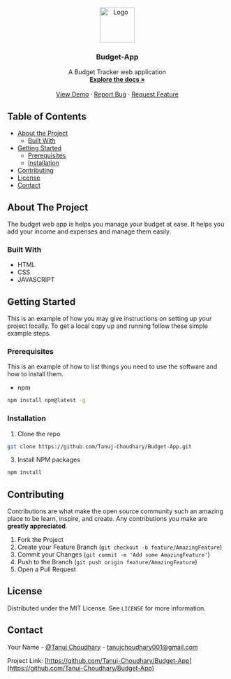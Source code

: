 
<!-- PROJECT LOGO -->
<br />
<p align="center">
  <a href="https://github.com/Tanuj-Choudhary/Budget-App">
    <img src="resources/images/logo.png" alt="Logo" width="80" height="80">
  </a>

  <h3 align="center">Budget-App</h3>

  <p align="center">
    A Budget Tracker web application
    <br />
    <a href="https://github.com/Tanuj-Choudhary/Budget-App"><strong>Explore the docs »</strong></a>
    <br />
    <br />
    <a href="https://github.com/Tanuj-Choudhary/Budget-App">View Demo</a>
    ·
    <a href="https://github.com/Tanuj-Choudhary/Budget-App/issues">Report Bug</a>
    ·
    <a href="https://github.com/Tanuj-Choudhary/Budget-App/issues">Request Feature</a>
  </p>
</p>



<!-- TABLE OF CONTENTS -->
## Table of Contents

* [About the Project](#about-the-project)
  * [Built With](#built-with)
* [Getting Started](#getting-started)
  * [Prerequisites](#prerequisites)
  * [Installation](#installation)
* [Contributing](#contributing)
* [License](#license)
* [Contact](#contact)



<!-- ABOUT THE PROJECT -->
## About The Project

The budget web app is helps you manage your budget at ease.
It helps you add your income and expenses and manage them easily.


### Built With
* HTML
* CSS
* JAVASCRIPT



<!-- GETTING STARTED -->
## Getting Started

This is an example of how you may give instructions on setting up your project locally.
To get a local copy up and running follow these simple example steps.

### Prerequisites

This is an example of how to list things you need to use the software and how to install them.
* npm
```sh
npm install npm@latest -g
```

### Installation

1. Clone the repo
```sh
git clone https://github.com/Tanuj-Choudhary/Budget-App.git
```
3. Install NPM packages
```sh
npm install
```

<!-- CONTRIBUTING -->
## Contributing

Contributions are what make the open source community such an amazing place to be learn, inspire, and create. Any contributions you make are **greatly appreciated**.

1. Fork the Project
2. Create your Feature Branch (`git checkout -b feature/AmazingFeature`)
3. Commit your Changes (`git commit -m 'Add some AmazingFeature'`)
4. Push to the Branch (`git push origin feature/AmazingFeature`)
5. Open a Pull Request



<!-- LICENSE -->
## License

Distributed under the MIT License. See `LICENSE` for more information.



<!-- CONTACT -->
## Contact

Your Name - [@Tanuj Choudhary](https://twitter.com/Tanuj_C) - tanujchoudhary001@gmail.com

Project Link: [https://github.com/Tanuj-Choudhary/Budget-App](https://github.com/Tanuj-Choudhary/Budget-App)
